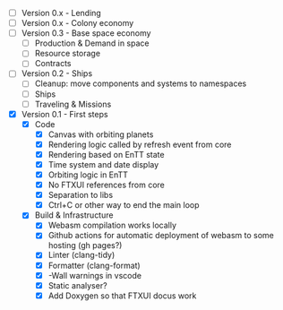 - [ ] Version 0.x - Lending
- [ ] Version 0.x - Colony economy
- [ ] Version 0.3 - Base space economy
  - [ ] Production & Demand in space
  - [ ] Resource storage
  - [ ] Contracts
- [ ] Version 0.2 - Ships
  - [ ] Cleanup: move components and systems to namespaces
  - [ ] Ships
  - [ ] Traveling & Missions
- [X] Version 0.1 - First steps
  - [X] Code
    - [x] Canvas with orbiting planets
    - [X] Rendering logic called by refresh event from core
    - [X] Rendering based on EnTT state
    - [X] Time system and date display
    - [X] Orbiting logic in EnTT
    - [X] No FTXUI references from core
    - [X] Separation to libs
    - [X] Ctrl+C or other way to end the main loop
  - [X] Build & Infrastructure
    - [X] Webasm compilation works locally
    - [X] Github actions for automatic deployment of webasm to some hosting (gh pages?)
    - [X] Linter (clang-tidy)
    - [X] Formatter (clang-format)
    - [X] -Wall warnings in vscode
    - [X] Static analyser? 
    - [X] Add Doxygen so that FTXUI docus work